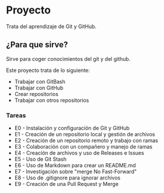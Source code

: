 # Proyecto 

Trata del aprendizaje de Git y GitHub.

## ¿Para que sirve?

Sirve para coger conocimientos del git y del github.

Este proyecto trata de lo siguiente:

- Trabajar con GitBash
- Trabajar con GitHub
- Crear repositorios
- Trabajar con otros repositorios

### Tareas
- E0 - Instalación y configuración de Git y GitHub
- E1 - Creación de un repositorio local y gestión de archivos
- E2 - Creación de un repositorio remoto y trabajo con ramas
- E3 - Colaboración con un compañero y manejo de ramas
- E4 - Creación de archivos y uso de Releases e Issues
- E5 - Uso de Git Stash
- E6 - Uso de Markdown para crear un README.md
- E7 - Investigación sobre "merge No Fast-Forward"
- E8 - Uso de .gitignore para ignorar archivos
- E9 - Creación de una Pull Request y Merge



